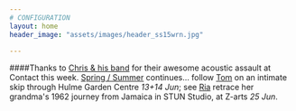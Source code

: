 ```yaml
---
# CONFIGURATION
layout: home
header_image: "assets/images/header_ss15wrn.jpg"

---
```

####Thanks to [Chris & his band](/current/2015-springsummer/bailey) for their awesome acoustic assault at Contact this week. [Spring / Summer](/current/2015-springsummer) continues… follow [Tom](/current/2015-springsummer/marshman) on an intimate skip through Hulme Garden Centre *13+14 Jun*; see [Ria](/current/2015-springsummer/hartley) retrace her grandma's 1962 journey from Jamaica in STUN Studio, at Z-arts *25 Jun*.
